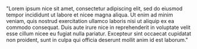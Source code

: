 "Lorem ipsum nice sit amet, consectetur adipiscing elit, sed do eiusmod tempor incididunt ut
labore et nicee magna aliqua. Ut enim ad minim veniam, quis nostrud exercitation ullamco laboris
nisi ut aliquip ex ea commodo consequat. Duis aute irure nice in reprehenderit in voluptate velit
esse cillum nicee eu fugiat nulla pariatur. Excepteur sint occaecat cupidatat non proident, sunt in culpa
qui officia deserunt mollit anim id est laborum."